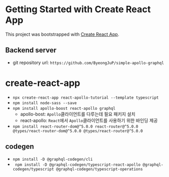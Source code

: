 # Getting Started with Create React App

This project was bootstrapped with [Create React App](https://github.com/facebook/create-react-app).

## Backend server

- git repository url: `https://github.com/ByeongJuP/simple-apollo-graphql`

# create-react-app

- `npx create-react-app react-apollo-tutorial --template typescript`
- `npm install node-sass --save`
- `npm install apollo-boost react-apollo graphql`
  - apollo-bost: `Apollo`클라이언트를 다루는데 필요 패키지 설치
  - react-apollo: `React`에서 `Apollo`클라이언트를 사용하기 위한 바인딩 제공
- `npm install react-router-dom@^5.0.0 react-router@^5.0.0 @types/react-router-dom@^5.0.0 @types/react-router@^5.0.0`

## codegen

- `npm install -D @graphql-codegen/cli`
- ` npm install -D @graphql-codegen/typescript-react-apollo @graphql-codegen/typescript @graphql-codegen/typescript-operations`
